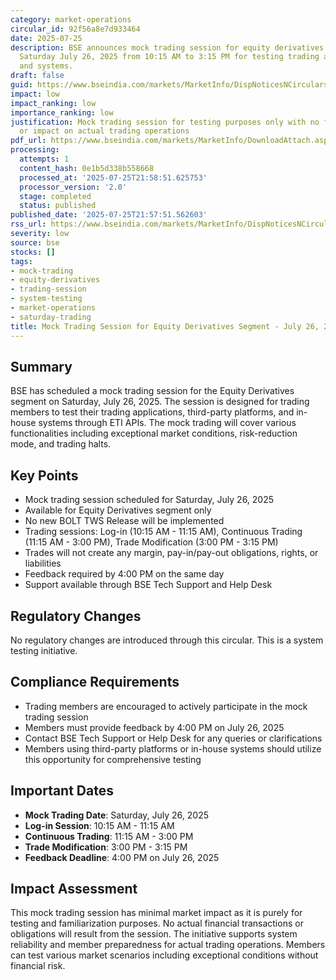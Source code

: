 ```yaml
---
category: market-operations
circular_id: 92f56a8e7d933464
date: 2025-07-25
description: BSE announces mock trading session for equity derivatives segment on
  Saturday July 26, 2025 from 10:15 AM to 3:15 PM for testing trading applications
  and systems.
draft: false
guid: https://www.bseindia.com/markets/MarketInfo/DispNoticesNCirculars.aspx?Noticeid={DDA4DF79-89FC-48A0-B01A-BF26D9DDBE92}&noticeno=20250725-2&dt=07/25/2025&icount=2&totcount=69&flag=0
impact: low
impact_ranking: low
importance_ranking: low
justification: Mock trading session for testing purposes only with no financial obligations
  or impact on actual trading operations
pdf_url: https://www.bseindia.com/markets/MarketInfo/DownloadAttach.aspx?id=20250725-2&attachedId=
processing:
  attempts: 1
  content_hash: 0e1b5d338b558668
  processed_at: '2025-07-25T21:58:51.625753'
  processor_version: '2.0'
  stage: completed
  status: published
published_date: '2025-07-25T21:57:51.562603'
rss_url: https://www.bseindia.com/markets/MarketInfo/DispNoticesNCirculars.aspx?Noticeid={DDA4DF79-89FC-48A0-B01A-BF26D9DDBE92}&noticeno=20250725-2&dt=07/25/2025&icount=2&totcount=69&flag=0
severity: low
source: bse
stocks: []
tags:
- mock-trading
- equity-derivatives
- trading-session
- system-testing
- market-operations
- saturday-trading
title: Mock Trading Session for Equity Derivatives Segment - July 26, 2025
---
```


## Summary

BSE has scheduled a mock trading session for the Equity Derivatives segment on Saturday, July 26, 2025. The session is designed for trading members to test their trading applications, third-party platforms, and in-house systems through ETI APIs. The mock trading will cover various functionalities including exceptional market conditions, risk-reduction mode, and trading halts.

## Key Points

- Mock trading session scheduled for Saturday, July 26, 2025
- Available for Equity Derivatives segment only
- No new BOLT TWS Release will be implemented
- Trading sessions: Log-in (10:15 AM - 11:15 AM), Continuous Trading (11:15 AM - 3:00 PM), Trade Modification (3:00 PM - 3:15 PM)
- Trades will not create any margin, pay-in/pay-out obligations, rights, or liabilities
- Feedback required by 4:00 PM on the same day
- Support available through BSE Tech Support and Help Desk

## Regulatory Changes

No regulatory changes are introduced through this circular. This is a system testing initiative.

## Compliance Requirements

- Trading members are encouraged to actively participate in the mock trading session
- Members must provide feedback by 4:00 PM on July 26, 2025
- Contact BSE Tech Support or Help Desk for any queries or clarifications
- Members using third-party platforms or in-house systems should utilize this opportunity for comprehensive testing

## Important Dates

- **Mock Trading Date**: Saturday, July 26, 2025
- **Log-in Session**: 10:15 AM - 11:15 AM
- **Continuous Trading**: 11:15 AM - 3:00 PM  
- **Trade Modification**: 3:00 PM - 3:15 PM
- **Feedback Deadline**: 4:00 PM on July 26, 2025

## Impact Assessment

This mock trading session has minimal market impact as it is purely for testing and familiarization purposes. No actual financial transactions or obligations will result from the session. The initiative supports system reliability and member preparedness for actual trading operations. Members can test various market scenarios including exceptional conditions without financial risk.